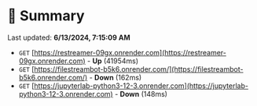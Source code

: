 # 📖 Summary
Last updated: **6/13/2024, 7:15:09 AM**

- `GET` [https://restreamer-09gx.onrender.com](https://restreamer-09gx.onrender.com) - **Up** (41954ms)
- `GET` [https://filestreambot-b5k6.onrender.com/](https://filestreambot-b5k6.onrender.com/) - **Down** (162ms)
- `GET` [https://jupyterlab-python3-12-3.onrender.com](https://jupyterlab-python3-12-3.onrender.com) - **Down** (148ms)
